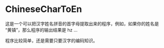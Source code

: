# ChineseCharToEn

这是一个可以把汉字姓名拼音的首字母提取出来的程序，例如，如果你的姓名是 “黄镇”，那么程序的输出结果是 hz ...

程序比较简单，还是需要只要汉字的编码知识。
